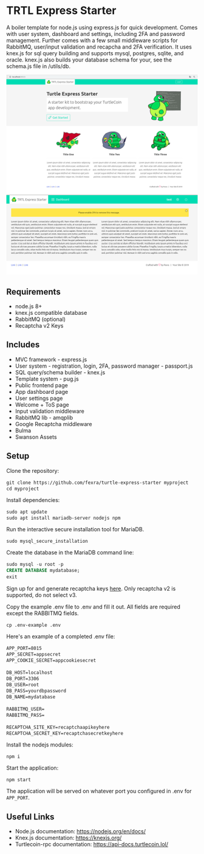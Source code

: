 # TRTL Express Starter
A boiler template for node.js using express.js for quick development. Comes with user system, dashboard and settings, including 2FA and password management. Further comes with a few small middleware scripts for RabbitMQ, user/input validation and recapcha and 2FA verification. It uses knex.js for sql query building and supports mysql, postgres, sqlite, and oracle. knex.js also builds your database schema for your, see the schema.js file in /utils/db.

![FrontEnd](demo.png)
![Backend](demo2.png)

## Requirements
- node.js 8+
- knex.js compatible database
- RabbitMQ (optional)
- Recaptcha v2 Keys

## Includes
- MVC framework - express.js 
- User system - registration, login, 2FA, password manager - passport.js
- SQL query/schema builder - knex.js
- Template system - pug.js
- Public frontend page
- App dashboard page
- User settings page
- Welcome + ToS page
- Input validation middleware
- RabbitMQ lib - amqplib
- Google Recaptcha middleware
- Bulma 
- Swanson Assets

## Setup

Clone the repository:

```
git clone https://github.com/fexra/turtle-express-starter myproject
cd myproject
```

Install dependencies: 

```
sudo apt update
sudo apt install mariadb-server nodejs npm
```

Run the interactive secure installation tool for MariaDB.

```
sudo mysql_secure_installation
```

Create the database in the MariaDB command line:

```sql
sudo mysql -u root -p
CREATE DATABASE mydatabase;
exit
```
Sign up for and generate recaptcha keys [here](https://www.google.com/recaptcha/intro/v3.html). Only recaptcha v2 is supported, do not select v3.

Copy the example .env file to .env and fill it out. All fields are required except the RABBITMQ fields.

```
cp .env-example .env
```

Here's an example of a completed .env file:

```
APP_PORT=8015
APP_SECRET=appsecret
APP_COOKIE_SECRET=appcookiesecret

DB_HOST=localhost
DB_PORT=3306
DB_USER=root
DB_PASS=yourdbpassword
DB_NAME=mydatabase

RABBITMQ_USER=
RABBITMQ_PASS=

RECAPTCHA_SITE_KEY=recaptchaapikeyhere
RECAPTCHA_SECRET_KEY=recaptchasecretkeyhere
```

Install the nodejs modules:


```
npm i
```
Start the application:

```
npm start
```

The application will be served on whatever port you configured in .env for `APP_PORT`.

## Useful Links
* Node.js documentation: https://nodejs.org/en/docs/
* Knex.js documentation: https://knexjs.org/
* Turtlecoin-rpc documentation: https://api-docs.turtlecoin.lol/

